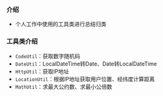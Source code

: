 ### 介绍

+ 个人工作中使用的工具类进行总结归类



### 工具类介绍

+ `CodeUtil`：获取数字随机码
+ `DateUtil`：LocalDateTime转Date、Date转LocalDateTime
+ `HttpUtil`：获取IP地址
+ `LocationUtil`：根据IP地址获取用户位置、经纬度计算距离
+ `MathUtil`：求最大公约数、求最小公倍数